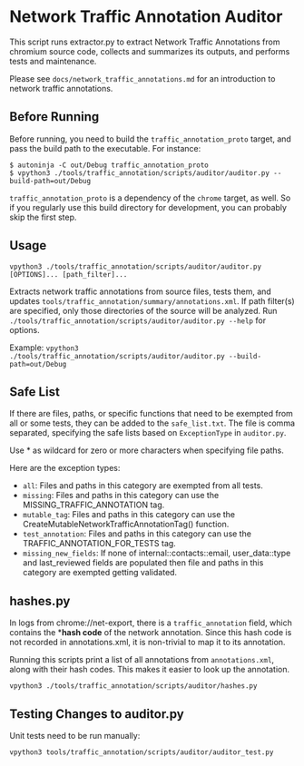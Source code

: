 # Network Traffic Annotation Auditor

This script runs extractor.py to extract Network Traffic Annotations
from chromium source code, collects and summarizes its outputs, and performs
tests and maintenance.

Please see `docs/network_traffic_annotations.md` for an introduction to network
traffic annotations.

## Before Running

Before running, you need to build the `traffic_annotation_proto` target, and
pass the build path to the executable. For instance:

```
$ autoninja -C out/Debug traffic_annotation_proto
$ vpython3 ./tools/traffic_annotation/scripts/auditor/auditor.py --build-path=out/Debug
```

`traffic_annotation_proto` is a dependency of the `chrome` target, as well. So
if you regularly use this build directory for development, you can probably skip
the first step.

## Usage

`vpython3 ./tools/traffic_annotation/scripts/auditor/auditor.py [OPTIONS]... [path_filter]...`

Extracts network traffic annotations from source files, tests them, and updates
`tools/traffic_annotation/summary/annotations.xml`. If path filter(s) are
specified, only those directories of the source will be analyzed.
Run `./tools/traffic_annotation/scripts/auditor/auditor.py --help` for options.

Example:
  `vpython3 ./tools/traffic_annotation/scripts/auditor/auditor.py --build-path=out/Debug`

## Safe List

If there are files, paths, or specific functions that need to be exempted from
all or some tests, they can be added to the `safe_list.txt`. The file is comma
separated, specifying the safe lists based on `ExceptionType` in `auditor.py`.

Use * as wildcard for zero or more characters when specifying file paths.

Here are the exception types:
* `all`: Files and paths in this category are exempted from all tests.
* `missing`: Files and paths in this category can use the
  MISSING_TRAFFIC_ANNOTATION tag.
* `mutable_tag`: Files and paths in this category can use the
  CreateMutableNetworkTrafficAnnotationTag() function.
* `test_annotation`: Files and paths in this category can use the
  TRAFFIC_ANNOTATION_FOR_TESTS tag.
* `missing_new_fields`: If none of internal::contacts::email, user_data::type
  and last_reviewed fields are populated then file and paths in this category
  are exempted getting validated.

## hashes.py

In logs from chrome://net-export, there is a `traffic_annotation` field, which
contains the ***hash code** of the network annotation. Since this hash code is
not recorded in annotations.xml, it is non-trivial to map it to its annotation.

Running this scripts print a list of all annotations from `annotations.xml`,
along with their hash codes. This makes it easier to look up the annotation.

```
vpython3 ./tools/traffic_annotation/scripts/auditor/hashes.py
```

## Testing Changes to auditor.py
Unit tests need to be run manually:
```
vpython3 tools/traffic_annotation/scripts/auditor/auditor_test.py
```
